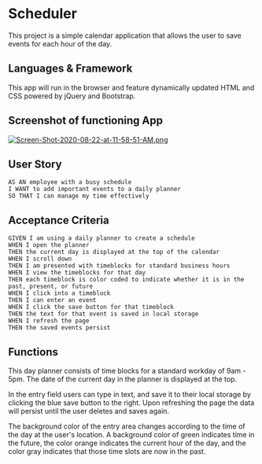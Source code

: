 # Scheduler

This project is a simple calendar application that allows the user to save events for each hour of the day. 

## Languages & Framework

This app will run in the browser and feature dynamically updated HTML and CSS powered by jQuery and Bootstrap.

## Screenshot of functioning App

[![Screen-Shot-2020-08-22-at-11-58-51-AM.png](https://i.postimg.cc/gcyHqBSK/Screen-Shot-2020-08-22-at-11-58-51-AM.png)](https://postimg.cc/NLMXQbwy)

## User Story

```
AS AN employee with a busy schedule
I WANT to add important events to a daily planner
SO THAT I can manage my time effectively
```

## Acceptance Criteria

```
GIVEN I am using a daily planner to create a schedule
WHEN I open the planner
THEN the current day is displayed at the top of the calendar
WHEN I scroll down
THEN I am presented with timeblocks for standard business hours
WHEN I view the timeblocks for that day
THEN each timeblock is color coded to indicate whether it is in the past, present, or future
WHEN I click into a timeblock
THEN I can enter an event
WHEN I click the save button for that timeblock
THEN the text for that event is saved in local storage
WHEN I refresh the page
THEN the saved events persist
```
## Functions

This day planner consists of time blocks for a standard workday of 9am - 5pm.  The date of the current day in the planner is displayed at the top.  

In the entry field users can type in text, and save it to their local storage by clicking the blue save button to the right.  Upon refreshing the page the data will persist until the user deletes and saves again.  

The background color of the entry area changes according to the time of the day at the user's location.  A background color of green indicates time in the future, the color orange indicates the current hour of the day, and the color gray indicates that those time slots are now in the past. 